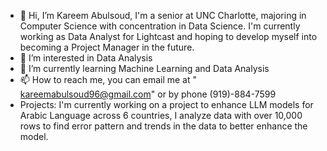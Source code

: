- 👋 Hi, I’m Kareem Abulsoud, I'm a senior at UNC Charlotte, majoring in Computer Science with concentration in Data Science. I'm currently working as Data Analyst for Lightcast and hoping to develop myself into becoming a Project Manager in the future.
- 👀 I’m interested in Data Analysis
- 🌱 I’m currently learning Machine Learning and Data Analysis
- 📫 How to reach me, you can email me at " kareemabulsoud96@gmail.com" or by phone (919)-884-7599
- Projects: I'm currently working on a project to enhance LLM models for Arabic Language across 6 countries, I analyze data with over 10,000 rows to find error pattern and trends in the data to better enhance the model. 

<!---
kabulsoud/kabulsoud is a ✨ special ✨ repository because its `README.md` (this file) appears on your GitHub profile.
You can click the Preview link to take a look at your changes.
--->
